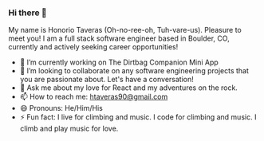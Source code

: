 ### Hi there 👋
My name is Honorio Taveras (Oh-no-ree-oh, Tuh-vare-us). Pleasure to meet you! I am a full stack software engineer based in Boulder, CO, currently and actively seeking career opportunities!
<!--
**HonorioTaveras/HonorioTaveras** is a ✨ _special_ ✨ repository because its `README.md` (this file) appears on your GitHub profile.
-->

- 🔭 I’m currently working on The Dirtbag Companion Mini App
- 👯 I’m looking to collaborate on any software engineering projects that you are passionate about. Let's have a conversation!
- 💬 Ask me about my love for React and my adventures on the rock.
- 📫 How to reach me: htaveras90@gmail.com
- 😄 Pronouns: He/Him/His
- ⚡ Fun fact: I live for climbing and music. I code for climbing and music. I climb and play music for love.
